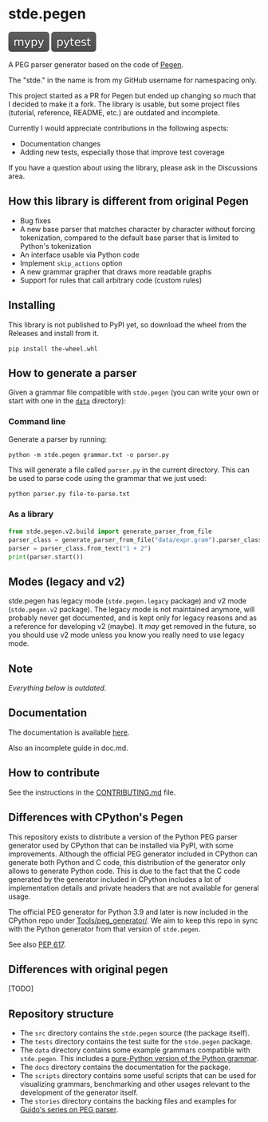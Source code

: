 stde.pegen
==========

[![mypy](badges/mypy-grey.svg)](https://www.mypy-lang.org)
[![pytest](badges/pytest-grey.svg)](https://pytest.org)

A PEG parser generator based on the code of [Pegen](https://github.com/we-like-parsers/pegen).

The "stde." in the name is from my GitHub username for namespacing only.

This project started as a PR for Pegen but ended up changing so much that I
decided to make it a fork. The library is usable, but some project files
(tutorial, reference, README, etc.) are outdated and incomplete.

Currently I would appreciate contributions in the following aspects:
- Documentation changes
- Adding new tests, especially those that improve test coverage

If you have a question about using the library, please ask in the Discussions area.

How this library is different from original Pegen
-------------------------------------------------
- Bug fixes
- A new base parser that matches character by character without forcing tokenization,
  compared to the default base parser that is limited to Python's tokenization
- An interface usable via Python code
- Implement `skip_actions` option
- A new grammar grapher that draws more readable graphs
- Support for rules that call arbitrary code (custom rules)

Installing
----------
This library is not published to PyPI yet, so download the wheel from the Releases and install from it.

```
pip install the-wheel.whl
```

How to generate a parser
------------------------
Given a grammar file compatible with `stde.pegen` (you can write your own or start with one in the [`data`](data) directory):

### Command line
Generate a parser by running:

```
python -m stde.pegen grammar.txt -o parser.py
```

This will generate a file called `parser.py` in the current directory. This can be used to parse code using the grammar that
we just used:

```
python parser.py file-to-parse.txt
```

### As a library
```python
from stde.pegen.v2.build import generate_parser_from_file
parser_class = generate_parser_from_file("data/expr.gram").parser_class
parser = parser_class.from_text("1 + 2")
print(parser.start())
```

Modes (legacy and v2)
---------------------
stde.pegen has legacy mode (`stde.pegen.legacy` package) and v2 mode
(`stde.pegen.v2` package). The legacy mode is not maintained anymore, will probably
never get documented, and is kept only for legacy reasons and as a reference for developing
v2 (maybe). It *may* get removed in the future, so you should use v2 mode
unless you know you really need to use legacy mode.

Note
----
*Everything below is outdated.*

Documentation
-------------
The documentation is available [here](https://we-like-parsers.github.io/pegen/).

Also an incomplete guide in doc.md.

How to contribute
-----------------
See the instructions in the [CONTRIBUTING.md](CONTRIBUTING.md) file.

Differences with CPython's Pegen
--------------------------------
This repository exists to distribute a version of the Python PEG parser generator used by CPython that can be installed via PyPI,
with some improvements. Although the official PEG generator included in CPython can generate both Python and C code, this distribution
of the generator only allows to generate Python code. This is due to the fact that the C code generated by the generator included
in CPython includes a lot of implementation details and private headers that are not available for general usage.

The official PEG generator for Python 3.9 and later is now included in the CPython repo under
[Tools/peg_generator/](https://github.com/python/cpython/tree/master/Tools/peg_generator). We aim to keep this repo in sync with the
Python generator from that version of `stde.pegen`.

See also [PEP 617](https://www.python.org/dev/peps/pep-0617/).

Differences with original pegen
-------------------------------
[TODO]

Repository structure
--------------------
* The `src` directory contains the `stde.pegen` source (the package itself).
* The `tests` directory contains the test suite for the `stde.pegen` package.
* The `data` directory contains some example grammars compatible with `stde.pegen`. This
  includes a [pure-Python version of the Python grammar](data/python.gram).
* The `docs` directory contains the documentation for the package.
* The `scripts` directory contains some useful scripts that can be used for visualizing
  grammars, benchmarking and other usages relevant to the development of the generator itself.
* The `stories` directory contains the backing files and examples for
  [Guido's series on PEG parser](https://medium.com/@gvanrossum_83706/peg-parsing-series-de5d41b2ed60).
